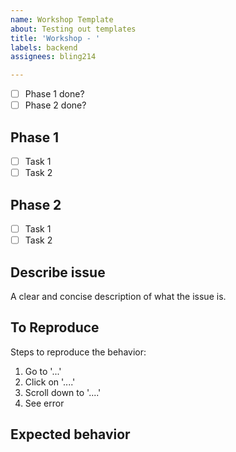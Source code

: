 ```yaml
---
name: Workshop Template
about: Testing out templates
title: 'Workshop - '
labels: backend
assignees: bling214

---
```


- [ ] Phase 1 done?
- [ ] Phase 2 done?

## Phase 1

- [ ] Task 1
- [ ] Task 2

## Phase 2

- [ ] Task 1
- [ ] Task 2

## Describe issue

A clear and concise description of what the issue is.

## To Reproduce

Steps to reproduce the behavior:

1. Go to '...'
2. Click on '....'
3. Scroll down to '....'
4. See error

## Expected behavior
